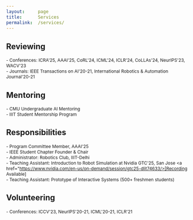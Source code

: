 ```yaml
---
layout:     page
title:      Services
permalink:  /services/
---
```


<style type="text/css">
    strong {
        color: #3498db;
        font-weight: 400;
    }
    blockquote {
        padding: 0px 23px;
    }
</style>

## Reviewing

<span style="font-size: 85%;">- Conferences: ICRA'25, AAAI'25, CoRL'24, ICML'24, ICLR'24, CoLLAs'24, NeurIPS'23, WACV'23</span><br>
<span style="font-size: 85%;">- Journals: IEEE Transactions on AI'20-21, International Robotics & Automation Journal'20-21 </span><br>

## Mentoring

<span style="font-size: 85%;">- CMU Undergraduate AI Mentoring</span><br>
<span style="font-size: 85%;">- IIIT Student Mentorship Program</span><br>

## Responsibilities

<span style="font-size: 85%;">- Program Committee Member, AAAI'25</span><br>
<span style="font-size: 85%;">- IEEE Student Chapter Founder & Chair</span><br>
<span style="font-size: 85%;">- Administrator: Robotics Club, IIIT-Delhi</span><br>
<span style="font-size: 85%;">- Teaching Assistant: Introduction to Robot Simulation at Nvidia GTC'25, San Jose <a href="https://www.nvidia.com/en-us/on-demand/session/gtc25-dlit74633/>[Recording Available]</a></span><br>
<span style="font-size: 85%;">- Teaching Assistant: Prototype of Interactive Systems (500+ freshmen students)</span><br>

## Volunteering

<span style="font-size: 85%;">- Conferences: ICCV'23, NeurIPS'20-21, ICML'20-21, ICLR'21</span><br>
